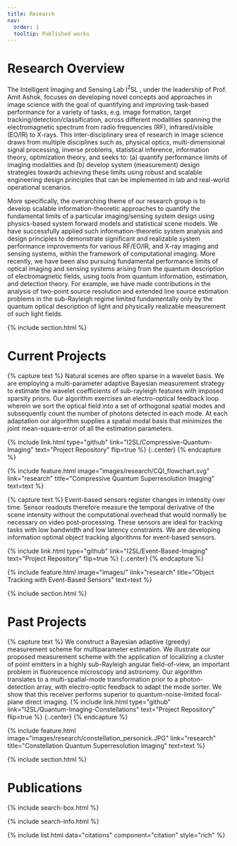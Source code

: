 ```yaml
---
title: Research
nav:
  order: 1
  tooltip: Published works
---
```


# <i class="fas fa-microscope"></i>Research Overview

The Intelligent Imaging and Sensing Lab I<sup>2</sup>SL , under the leadership of Prof. Amit Ashok, focuses on developing novel concepts and approaches in image science with the goal of quantifying and improving task-based performance for a variety of tasks, e.g. image formation, target tracking/detection/classification, across different modalities spanning the electromagnetic spectrum from radio frequencies (RF), infrared/visible (EO/IR) to X-rays. This inter-disciplinary area of research in image science draws from multiple disciplines such as, physical optics, multi-dimensional signal processing, inverse problems, statistical inference, information theory, optimization theory, and seeks to: (a) quantify performance limits of imaging modalities and (b) develop system (measurement) design strategies towards achieving these limits using robust and scalable engineering design principles that can be implemented in lab and real-world operational scenarios.

More specifically, the overarching theme of our research group is to develop scalable information-theoretic approaches to quantify the fundamental limits of a particular imaging/sensing system design using physics-based system forward models and statistical scene models. We have successfully applied such information-theoretic system analysis and design principles to demonstrate significant and realizable system performance improvements for various RF/EO/IR, and X-ray imaging and sensing systems, within the framework of computational imaging. More recently, we have been also pursuing fundamental performance limits of optical imaging and sensing systems arising from the quantum description of electromagnetic fields, using tools from quantum information, estimation, and detection theory. For example, we have made contributions in the analysis of two-point source resolution and extended line source estimation problems in the sub-Rayleigh regime limited fundamentally only by the quantum optical description of light and physically realizable measurement of such light fields.

{% include section.html %}

# Current Projects

{% capture text %}
Natural scenes are often sparse in a wavelet basis. We are employing a multi-parameter adaptive Bayesian measurement strategy to estimate the wavelet coefficients of sub-rayleigh features with imposed sparsity priors.
Our algorithm exercises an electro-optical feedback loop wherein we sort the optical field into a set of orthogonal spatial modes and subsequently count the number of photons detected in each mode.
At each adaptation our algorithm supplies a spatial modal basis that minimizes the joint mean-square-error of all the estimation parameters.

{%
  include link.html
  type="github"
  link="I2SL/Compressive-Quantum-Imaging"
  text="Project Repository"
  flip=true
%}
{:.center}
{% endcapture %}

{%
  include feature.html
  image="images/research/CQI_flowchart.svg"
  link="research"
  title="Compressive Quantum Superresolution Imaging"
  text=text
%}


{% capture text %}
Event-based sensors register changes in intensity over time. Sensor readouts therefore measure the temporal derivative of the scene intensity without the computational overhead that would normally be necessary on video post-processing.
These sensors are ideal for tracking tasks with low bandwidth and low latency constraints. We are developing information optimal object tracking algorithms for event-based sensors.

{%
  include link.html
  type="github"
  link="I2SL/Event-Based-Imaging"
  text="Project Repository"
  flip=true
%}
{:.center}
{% endcapture %}

{%
  include feature.html
  image="images/"
  link="research"
  title="Object Tracking with Event-Based Sensors"
  text=text
%}


{% include section.html %}

# Past Projects

{% capture text %}
We construct a Bayesian adaptive (greedy) measurement scheme for multiparameter estimation. We illustrate our proposed measurement scheme with the application of localizing a cluster of point emitters in a highly sub-Rayleigh angular field-of-view, an important problem in fluorescence microscopy and astronomy.
Our algorithm translates to a multi-spatial-mode transformation prior to a photon-detection array, with electro-optic feedback to adapt the mode sorter. We show that this receiver performs superior to quantum-noise-limited focal-plane direct imaging.
{%
  include link.html
  type="github"
  link="I2SL/Quantum-Imaging-Constellations"
  text="Project Repository"
  flip=true
%}
{:.center}
{% endcapture %}

{%
  include feature.html
  image="images/research/constellation_personick.JPG"
  link="research"
  title="Constellation Quantum Superresolution Imaging"
  text=text
%}


{% include section.html %}

# Publications

{% include search-box.html %}

{% include search-info.html %}

{% include list.html data="citations" component="citation" style="rich" %}
